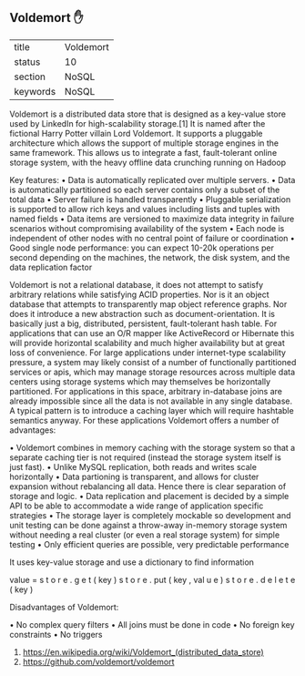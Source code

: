 ## Voldemort :hand:


|          |               |
| -------- | ------------- |
| title    | Voldemort     | 
| status   | 10            |
| section  | NoSQL         |
| keywords | NoSQL         |



Voldemort is a distributed data store that is designed as a key-value store used by LinkedIn for high-scalability storage.[1] It is named after the fictional Harry Potter villain Lord Voldemort.
It supports a pluggable architecture which allows the support of multiple storage engines in the same framework. This allows us to integrate a fast, fault-tolerant online storage system, with the heavy offline data crunching running on Hadoop

Key features:
•	Data is automatically replicated over multiple servers.
•	Data is automatically partitioned so each server contains only a subset of the total data
•	Server failure is handled transparently
•	Pluggable serialization is supported to allow rich keys and values including lists and tuples with named fields
•	Data items are versioned to maximize data integrity in failure scenarios without compromising availability of the system
•	Each node is independent of other nodes with no central point of failure or coordination
•	Good single node performance: you can expect 10-20k operations per second depending on the machines, the network, the disk system, and the data replication factor


Voldemort is not a relational database, it does not attempt to satisfy arbitrary relations while satisfying ACID properties. Nor is it an object database that attempts to transparently map object reference graphs. Nor does it introduce a new abstraction such as document-orientation. It is basically just a big, distributed, persistent, fault-tolerant hash table. For applications that can use an O/R mapper like ActiveRecord or Hibernate this will provide horizontal scalability and much higher availability but at great loss of convenience. For large applications under internet-type scalability pressure, a system may likely consist of a number of functionally partitioned services or apis, which may manage storage resources across multiple data centers using storage systems which may themselves be horizontally partitioned. For applications in this space, arbitrary in-database joins are already impossible since all the data is not available in any single database. A typical pattern is to introduce a caching layer which will require hashtable semantics anyway. For these applications Voldemort offers a number of advantages:

•	Voldemort combines in memory caching with the storage system so that a separate caching tier is not required (instead the storage system itself is just fast).
•	Unlike MySQL replication, both reads and writes scale horizontally
•	Data partioning is transparent, and allows for cluster expansion without rebalancing all data. Hence there is clear separation of storage and logic. 
•	Data replication and placement is decided by a simple API to be able to accommodate a wide range of application specific strategies
•	The storage layer is completely mockable so development and unit testing can be done against a throw-away in-memory storage system without needing a real cluster (or even a real storage system) for simple testing
•	Only efficient queries are possible, very predictable performance


It uses key-value storage and use a dictionary to find information

value = s t o r e . g e t ( key ) 
s t o r e . put ( key , val u e ) 
s t o r e . d e l e t e ( key )

Disadvantages of Voldemort:

•	No complex query filters
•	All joins must be done in code
•	No foreign key constraints
•	No triggers


1. https://en.wikipedia.org/wiki/Voldemort_(distributed_data_store)
2. https://github.com/voldemort/voldemort


 



     
